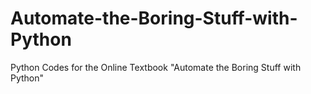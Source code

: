 # Automate-the-Boring-Stuff-with-Python
Python Codes for the Online Textbook "Automate the Boring Stuff with Python"
